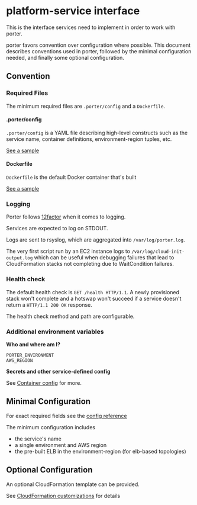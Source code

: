 platform-service interface
==========================

This is the interface services need to implement in order to work with porter.

porter favors convention over configuration where possible. This document
describes conventions used in porter, followed by the minimal configuration
needed, and finally some optional configuration.

Convention
----------

### Required Files

The minimum required files are `.porter/config` and a `Dockerfile`.

#### .porter/config

`.porter/config` is a YAML file describing high-level constructs such as the
service name, container definitions, environment-region tuples, etc.

[See a sample](../../sample_project/.porter/config)

#### Dockerfile

`Dockerfile` is the default Docker container that's built

[See a sample](../../sample_project/Dockerfile)

### Logging

Porter follows [12factor](http://12factor.net/logs) when it comes to logging.

Services are expected to log on STDOUT.

Logs are sent to rsyslog, which are aggregated into `/var/log/porter.log`.

The very first script run by an EC2 instance logs to
`/var/log/cloud-init-output.log` which can be useful when debugging failures
that lead to CloudFormation stacks not completing due to WaitCondition failures.

### Health check

The default health check is `GET /health HTTP/1.1`. A newly provisioned stack
won't complete and a hotswap won't succeed if a service doesn't return a
`HTTP/1.1 200 OK` response.

The health check method and path are configurable.

### Additional environment variables

**Who and where am I?**

```
PORTER_ENVIRONMENT
AWS_REGION
```

**Secrets and other service-defined config**

See [Container config](container-config.md) for more.

Minimal Configuration
---------------------

For exact required fields see the [config reference](config-reference.md)

The minimum configuration includes

- the service's name
- a single environment and AWS region
- the pre-built ELB in the environment-region (for elb-based topologies)

Optional Configuration
----------------------

An optional CloudFormation template can be provided.

See [CloudFormation customizations](cfn-customizations.md) for details
